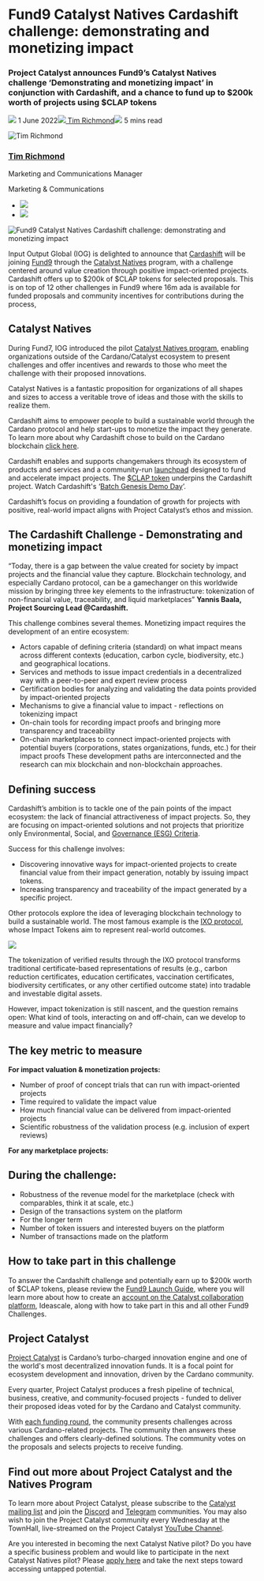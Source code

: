 Fund9 Catalyst Natives Cardashift challenge: demonstrating and monetizing impact
=================
### Project Catalyst announces Fund9’s Catalyst Natives challenge ‘Demonstrating and monetizing impact’ in conjunction with Cardashift, and a chance to fund up to $200k worth of projects using $CLAP tokens
![](img/2022-06-01-fund9-catalyst-natives-cardashift-challenge-demonstrating-and-monetizing-impact.002.png) 1 June 2022![](img/2022-06-01-fund9-catalyst-natives-cardashift-challenge-demonstrating-and-monetizing-impact.002.png)[ Tim Richmond](tmp//en/blog/authors/tim-richmond/page-1/)![](img/2022-06-01-fund9-catalyst-natives-cardashift-challenge-demonstrating-and-monetizing-impact.003.png) 5 mins read

![Tim Richmond](img/2022-06-01-fund9-catalyst-natives-cardashift-challenge-demonstrating-and-monetizing-impact.004.png)[](tmp//en/blog/authors/tim-richmond/page-1/)
### [**Tim Richmond**](tmp//en/blog/authors/tim-richmond/page-1/)
Marketing and Communications Manager

Marketing & Communications

- ![](img/2022-06-01-fund9-catalyst-natives-cardashift-challenge-demonstrating-and-monetizing-impact.005.png)[](mailto:tim.richmond@iohk.io "Email")
- ![](img/2022-06-01-fund9-catalyst-natives-cardashift-challenge-demonstrating-and-monetizing-impact.006.png)[](https://www.linkedin.com/in/tim--richmond/ "LinkedIn")

![Fund9 Catalyst Natives Cardashift challenge: demonstrating and monetizing impact](img/2022-06-01-fund9-catalyst-natives-cardashift-challenge-demonstrating-and-monetizing-impact.007.jpeg)

Input Output Global (IOG) is delighted to announce that [Cardashift](https://cardashift.com) will be joining [Fund9](https://bit.ly/Fund9-Launch-Guide) through the [Catalyst Natives](https://iohk.io/en/blog/posts/2021/11/10/introducing-catalyst-natives-how-any-business-can-leverage-the-cardano-innovation-engine) program, with a challenge centered around value creation through positive impact-oriented projects. Cardashift offers up to $200k of $CLAP tokens for selected proposals. This is on top of 12 other challenges in Fund9 where 16m ada is available for funded proposals and community incentives for contributions during the process, 
## **Catalyst Natives**
During Fund7, IOG introduced the pilot [Catalyst Natives program](https://iohk.io/en/blog/posts/2021/11/10/introducing-catalyst-natives-how-any-business-can-leverage-the-cardano-innovation-engine), enabling organizations outside of the Cardano/Catalyst ecosystem to present challenges and offer incentives and rewards to those who meet the challenge with their proposed innovations. 

Catalyst Natives is a fantastic proposition for organizations of all shapes and sizes to access a veritable trove of ideas and those with the skills to realize them. 

Cardashift aims to empower people to build a sustainable world through the Cardano protocol and help start-ups to monetize the impact they generate. To learn more about why Cardashift chose to build on the Cardano blockchain [click here](https://cardashift.medium.com/the-3-reasons-why-we-choose-cardano-to-maximize-our-impact-28b2e914e894).

Cardashift enables and supports changemakers through its ecosystem of products and services and a community-run [launchpad](https://cardashift.com/launchpad) designed to fund and accelerate impact projects. The [$CLAP token](https://cardashift.com/tokenomics) underpins the Cardashift project. Watch Cardashift's ‘[Batch Genesis Demo Day](https://youtu.be/nSt465KIT_I)’.

Cardashift’s focus on providing a foundation of growth for projects with positive, real-world impact aligns with Project Catalyst’s ethos and mission.
## **The Cardashift Challenge - Demonstrating and monetizing impact**
“Today, there is a gap between the value created for society by impact projects and the financial value they capture. Blockchain technology, and especially Cardano protocol, can be a gamechanger on this worldwide mission by bringing three key elements to the infrastructure: tokenization of non-financial value, traceability, and liquid marketplaces” **Yannis Baala, Project Sourcing Lead @Cardashift.**

This challenge combines several themes. Monetizing impact requires the development of an entire ecosystem:

- Actors capable of defining criteria (standard) on what impact means across different contexts (education, carbon cycle, biodiversity, etc.) and geographical locations.
- Services and methods to issue impact credentials in a decentralized way with a peer-to-peer and expert review process
- Certification bodies for analyzing and validating the data points provided by impact-oriented projects
- Mechanisms to give a financial value to impact - reflections on tokenizing impact
- On-chain tools for recording impact proofs and bringing more transparency and traceability
- On-chain marketplaces to connect impact-oriented projects with potential buyers (corporations, states organizations, funds, etc.) for their impact proofs These development paths are interconnected and the research can mix blockchain and non-blockchain approaches.
## **Defining success**
Cardashift’s ambition is to tackle one of the pain points of the impact ecosystem: the lack of financial attractiveness of impact projects. So, they are focusing on impact-oriented solutions and not projects that prioritize only Environmental, Social, and [Governance (ESG) Criteria](https://www.investopedia.com/terms/e/environmental-social-and-governance-esg-criteria.asp#:~:text=Environmental%2C%20social%2C%20and%20governance%20\(ESG\)%20criteria%20are%20a,addressing%20climate%20change%2C%20for%20example.). 

Success for this challenge involves:

- Discovering innovative ways for impact-oriented projects to create financial value from their impact generation, notably by issuing impact tokens. 
- Increasing transparency and traceability of the impact generated by a specific project. 

Other protocols explore the idea of leveraging blockchain technology to build a sustainable world. The most famous example is the [IXO protocol](https://www.ixo.world/protocols), whose Impact Tokens aim to represent real-world outcomes.

![](img/2022-06-01-fund9-catalyst-natives-cardashift-challenge-demonstrating-and-monetizing-impact.008.png)

The tokenization of verified results through the IXO protocol transforms traditional certificate-based representations of results (e.g., carbon reduction certificates, education certificates, vaccination certificates, biodiversity certificates, or any other certified outcome state) into tradable and investable digital assets. 

However, impact tokenization is still nascent, and the question remains open: What kind of tools, interacting on and off-chain, can we develop to measure and value impact financially?
## **The key metric to measure**
**For impact valuation & monetization projects:**

- Number of proof of concept trials that can run with impact-oriented projects
- Time required to validate the impact value 
- How much financial value can be delivered from impact-oriented projects 
- Scientific robustness of the validation process (e.g. inclusion of expert reviews)

**For any marketplace projects:**
## **During the challenge:**
- Robustness of the revenue model for the marketplace (check with comparables, think it at scale, etc.)
- Design of the transactions system on the platform
- For the longer term
- Number of token issuers and interested buyers on the platform
- Number of transactions made on the platform
## **How to take part in this challenge**
To answer the Cardashift challenge and potentially earn up to $200k worth of $CLAP tokens, please review the [Fund9 Launch Guide](https://bit.ly/Fund9-Launch-Guide), where you will learn more about how to create an [account on the Catalyst collaboration platform](https://cardano.ideascale.com/), Ideascale, along with how to take part in this and all other Fund9 Challenges.
## **Project Catalyst**
[Project Catalyst](https://iohk.io/en/blog/posts/2021/02/12/our-million-dollar-baby-project-catalyst) is Cardano’s turbo-charged innovation engine and one of the world's most decentralized innovation funds. It is a focal point for ecosystem development and innovation, driven by the Cardano community.

Every quarter, Project Catalyst produces a fresh pipeline of technical, business, creative, and community-focused projects - funded to deliver their proposed ideas voted for by the Cardano and Catalyst community.

With [each funding round](https://docs.google.com/spreadsheets/d/1bfnWFa94Y7Zj0G7dtpo9W1nAYGovJbswipxiHT4UE3g/edit#gid=938310766), the community presents challenges across various Cardano-related projects. The community then answers these challenges and offers clearly-defined solutions. The community votes on the proposals and selects projects to receive funding.
## **Find out more about Project Catalyst and the Natives Program**
To learn more about Project Catalyst, please subscribe to the [Catalyst mailing list](https://bit.ly/3dSZJvx) and join the [Discord](https://discord.gg/2RnUtK8) and [Telegram](https://t.me/cardanocatalyst) communities. You may also wish to join the Project Catalyst community every Wednesday at the TownHall, live-streamed on the Project Catalyst [YouTube Channel](https://www.youtube.com/playlist?list=PLnPTB0CuBOByRhpTUdALq4J89m_h7QqLk). 

Are you interested in becoming the next Catalyst Native pilot? Do you have a specific business problem and would like to participate in the next Catalyst Natives pilot? Please [apply here](https://forms.gle/BA8LmtrAWWmHHcY59) and take the next steps toward accessing untapped potential.
